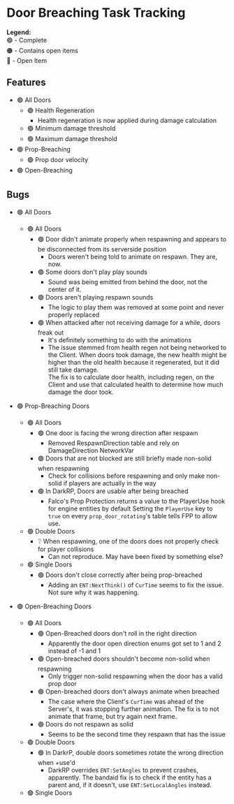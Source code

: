 # Door Breaching Task Tracking

**Legend:**  
🟢 - Complete  
🟠 - Contains open items  
🔴 - Open Item

## Features

* 🟢 All Doors
    * 🟢 Health Regeneration
        * Health regeneration is now applied during damage calculation
    * 🟢 Minimum damage threshold
    * 🟢 Maximum damage threshold
* 🟢 Prop-Breaching
    * 🟢 Prop door velocity
* 🟢 Open-Breaching

## Bugs

* 🟢 All Doors
    * 🟢 All Doors
        * 🟢 Door didn't animate properly when respawning and appears to be disconnected from its serverside position
            * Doors weren't being told to animate on respawn.  They are, now.
        * 🟢 Some doors don't play play sounds
            * Sound was being emitted from behind the door, not the center of it.
        * 🟢 Doors aren't playing respawn sounds
            * The logic to play them was removed at some point and never properly replaced
        * 🟢 When attacked after not receiving damage for a while, doors freak out
            * It's definitely something to do with the animations
            * The issue stemmed from health regen not being networked to the Client. When doors took damage, the new health might be higher than the old health because it regenerated, but it did still take damage.  
              The fix is to calculate door health, including regen, on the Client and use that calculated health to determine how much damage the door took.
            
* 🟢 Prop-Breaching Doors
    * 🟢 All Doors
        * 🟢 One door is facing the wrong direction after respawn
            * Removed RespawnDirection table and rely on DamageDirection NetworkVar
        * 🟢 Doors that are not blocked are still briefly made non-solid when respawning
            * Check for collisions before respawning and only make non-solid if players are actually in the way
        * 🟢 In DarkRP, Doors are usable after being breached
            * Falco's Prop Protection returns a value to the PlayerUse hook for engine entities by default
            Setting the `PlayerUse` key to `true` on every `prop_door_rotating`'s table tells FPP to allow use.
    * 🟢 Double Doors
        * ❔ When respawning, one of the doors does not properly check for player collisions
            * Can not reproduce.  May have been fixed by something else?
    * 🟢 Single Doors
        * 🟢 Doors don't close correctly after being prop-breached
            * Adding an `ENT:NextThink()` of `CurTime` seems to fix the issue.  Not sure why it was happening.

* 🟢 Open-Breaching Doors
    * 🟢 All Doors
        * 🟢 Open-Breached doors don't roll in the right direction
            * Apparently the door open direction enums got set to 1 and 2 instead of -1 and 1
        * 🟢 Open-breached doors shouldn't become non-solid when respawning
            * Only trigger non-solid respawning when the door has a valid prop door 
        * 🟢 Open-breached doors don't always animate when breached
            * The case where the Client's `CurTime` was ahead of the Server's, it was stopping further animation.  The fix is to not animate that frame, but try again next frame.
        * 🟢 Doors do not respawn as solid
            * Seems to be the second time they respawn that has the issue
    * 🟢 Double Doors
        * 🟢 In DarkrP, double doors sometimes rotate the wrong direction when +use'd
            * DarkRP overrides `ENT:SetAngles` to prevent crashes, apparently.
            The bandaid fix is to check if the entity has a parent and, if it doesn't, use `ENT:SetLocalAngles` instead.
    * 🟢 Single Doors